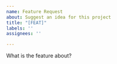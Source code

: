 ```yaml
---
name: Feature Request
about: Suggest an idea for this project
title: "[FEAT]"
labels: ''
assignees: ''

---
```


What is the feature about?

